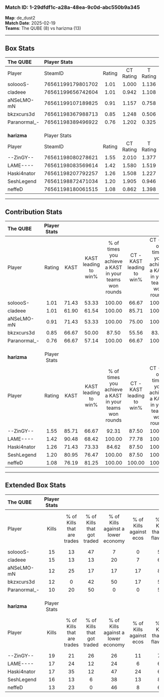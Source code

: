 ### Match ID: 1-29dfdf1c-a28a-48ea-9c0d-abc550b9a345  
**Map**: de_dust2  
**Match Date**: 2025-02-19  
**Teams**: The QUBE (8) vs harizma (13)  

---  

## Box Stats  

| **The QUBE** | Player Stats      |        |           |          |       |       |       |         |        |      |     |
| :- | :- | :-: | :-: | :-: | :-: | :-: | :-: | :-: | :-: | :-: | :-: |
| Player       | SteamID           | Rating | CT Rating | T Rating | KAST  |  ADR  | Kills | Assists | Deaths | K/D  | HS% |
| soloooS-     | 76561199179801702 |  1.01  |   1.000   |  1.136   | 71.43 | 63.7  |  15   |    2    |   16   | 0.94 | 60  |
| cladeee      | 76561199656742604 |  1.01  |   0.942   |  1.108   | 61.90 | 88.2  |  15   |    6    |   17   | 0.88 | 40  |
| aNSeLMO-mN   | 76561199107189825 |  0.91  |   1.157   |  0.758   | 71.43 | 66.8  |  12   |    5    |   16   | 0.75 | 75  |
| bkzxcurs3d   | 76561198367988713 |  0.85  |   1.248   |  0.506   | 66.67 | 65.2  |  12   |    2    |   16   | 0.75 | 16  |
| Paranormal_- | 76561198389496922 |  0.76  |   1.202   |  0.325   | 66.67 | 66.0  |  10   |    5    |   17   | 0.59 | 50  |
|              |                   |        |           |          |       |       |       |         |        |      |     |
|              |                   |        |           |          |       |       |       |         |        |      |     |
|              |                   |        |           |          |       |       |       |         |        |      |     |
| **harizma**  | Player Stats      |        |           |          |       |       |       |         |        |      |     |
| Player       | SteamID           | Rating | CT Rating | T Rating | KAST  |  ADR  | Kills | Assists | Deaths | K/D  | HS% |
| --ZinGY--    | 76561198080278621 |  1.55  |   2.010   |  1.377   | 85.71 | 111.1 |  19   |   11    |   13   | 1.46 | 31  |
| LAME----     | 76561198083569614 |  1.42  |   1.580   |  1.519   | 90.48 | 90.2  |  17   |    8    |   13   | 1.31 | 64  |
| Haski4nator  | 76561198207792257 |  1.26  |   1.508   |  1.227   | 71.43 | 86.6  |  17   |    6    |   13   | 1.31 | 64  |
| SeshLegend   | 76561198872471034 |  1.20  |   1.905   |  0.946   | 80.95 | 70.4  |  16   |    5    |   14   | 1.14 | 56  |
| neffeD       | 76561198180061515 |  1.08  |   0.862   |  1.398   | 76.19 | 54.7  |  13   |    7    |   11   | 1.18 | 61  |
---  

## Contribution Stats  

| **The QUBE** | Player Stats |       |                      |                                                        |                           |                                                             |                          |                                                            |
| :- | :-: | :-: | :-: | :-: | :-: | :-: | :-: | :-: |
| Player       |    Rating    | KAST  | KAST leading to win% | % of times you achieve a KAST in your teams won rounds | CT - KAST leading to win% | CT - % of times you achieve a KAST in your teams won rounds | T - KAST leading to win% | T - % of times you achieve a KAST in your teams won rounds |
| soloooS-     |     1.01     | 71.43 |        53.33         |                         100.00                         |           66.67           |                           100.00                            |          33.33           |                           100.00                           |
| cladeee      |     1.01     | 61.90 |        61.54         |                         100.00                         |           85.71           |                           100.00                            |          33.33           |                           100.00                           |
| aNSeLMO-mN   |     0.91     | 71.43 |        53.33         |                         100.00                         |           75.00           |                           100.00                            |          28.57           |                           100.00                           |
| bkzxcurs3d   |     0.85     | 66.67 |        50.00         |                         87.50                          |           55.56           |                            83.33                            |          40.00           |                           100.00                           |
| Paranormal_- |     0.76     | 66.67 |        57.14         |                         100.00                         |           66.67           |                           100.00                            |          40.00           |                           100.00                           |
|              |              |       |                      |                                                        |                           |                                                             |                          |                                                            |
|              |              |       |                      |                                                        |                           |                                                             |                          |                                                            |
|              |              |       |                      |                                                        |                           |                                                             |                          |                                                            |
| **harizma**  | Player Stats |       |                      |                                                        |                           |                                                             |                          |                                                            |
| Player       |    Rating    | KAST  | KAST leading to win% | % of times you achieve a KAST in your teams won rounds | CT - KAST leading to win% | CT - % of times you achieve a KAST in your teams won rounds | T - KAST leading to win% | T - % of times you achieve a KAST in your teams won rounds |
| --ZinGY--    |     1.55     | 85.71 |        66.67         |                         92.31                          |           87.50           |                           100.00                            |          50.00           |                           83.33                            |
| LAME----     |     1.42     | 90.48 |        68.42         |                         100.00                         |           77.78           |                           100.00                            |          60.00           |                           100.00                           |
| Haski4nator  |     1.26     | 71.43 |        73.33         |                         84.62                          |           87.50           |                           100.00                            |          57.14           |                           66.67                            |
| SeshLegend   |     1.20     | 80.95 |        76.47         |                         100.00                         |           87.50           |                           100.00                            |          66.67           |                           100.00                           |
| neffeD       |     1.08     | 76.19 |        81.25         |                         100.00                         |          100.00           |                           100.00                            |          66.67           |                           100.00                           |
---  

## Extended Box Stats  

| **The QUBE** | Player Stats |                            |                            |                                    |                         |                              |                                 |        |                             |                                     |                          |                               |                            |
| :- | :-: | :-: | :-: | :-: | :-: | :-: | :-: | :-: | :-: | :-: | :-: | :-: | :-: |
| Player       |    Kills     | % of Kills that are trades | % of Kills that got traded | % of Kills against a lower economy | % of Kills against ecos | % of Kills that are flawless | % of Kills that are close duels | Deaths | % of Deaths that get traded | % of Deaths against a lower economy | % of Deaths against ecos | % of Deaths that are flawless | % of Deaths that are close |
| soloooS-     |      15      |             13             |             47             |                 7                  |            0            |              53              |               13                |   16   |             13              |                  6                  |            0             |              81               |             0              |
| cladeee      |      15      |             13             |             13             |                 20                 |            7            |              60              |               13                |   17   |              0              |                  6                  |            0             |              65               |             12             |
| aNSeLMO-mN   |      12      |             25             |             17             |                 17                 |           17            |              83              |                0                |   16   |             19              |                 13                  |            0             |              63               |             6              |
| bkzxcurs3d   |      12      |             0              |             42             |                 50                 |           17            |              58              |               17                |   16   |             19              |                 13                  |            0             |              94               |             0              |
| Paranormal_- |      10      |             20             |             50             |                 0                  |            0            |              50              |               20                |   17   |             12              |                  6                  |            0             |              53               |             6              |
|              |              |                            |                            |                                    |                         |                              |                                 |        |                             |                                     |                          |                               |                            |
|              |              |                            |                            |                                    |                         |                              |                                 |        |                             |                                     |                          |                               |                            |
|              |              |                            |                            |                                    |                         |                              |                                 |        |                             |                                     |                          |                               |                            |
| **harizma**  | Player Stats |                            |                            |                                    |                         |                              |                                 |        |                             |                                     |                          |                               |                            |
| Player       |    Kills     | % of Kills that are trades | % of Kills that got traded | % of Kills against a lower economy | % of Kills against ecos | % of Kills that are flawless | % of Kills that are close duels | Deaths | % of Deaths that get traded | % of Deaths against a lower economy | % of Deaths against ecos | % of Deaths that are flawless | % of Deaths that are close |
| --ZinGY--    |      19      |             21             |             26             |                 26                 |           11            |              79              |                5                |   13   |             31              |                 38                  |            8             |              54               |             31             |
| LAME----     |      17      |             24             |             12             |                 24                 |            6            |              65              |                6                |   13   |             38              |                 38                  |            8             |              77               |             8              |
| Haski4nator  |      17      |             35             |             12             |                 47                 |           24            |              65              |                6                |   13   |             23              |                 31                  |            0             |              77               |             8              |
| SeshLegend   |      16      |             13             |             6              |                 38                 |           13            |              81              |                0                |   14   |             43              |                 36                  |            14            |              43               |             0              |
| neffeD       |      13      |             23             |             0              |                 46                 |            8            |              62              |                8                |   11   |             27              |                 27                  |            0             |              55               |             18             |
